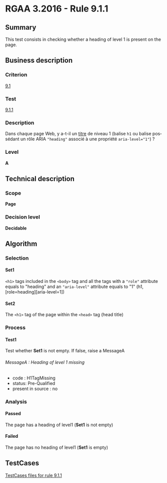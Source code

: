 # RGAA 3.2016 - Rule 9.1.1

## Summary
This test consists in checking whether a heading of level 1 is present on the page.

## Business description

### Criterion
[9.1](http://references.modernisation.gouv.fr/rgaa-accessibilite/criteres.html#crit-9-1)

### Test
[9.1.1](http://references.modernisation.gouv.fr/rgaa-accessibilite/criteres.html#test-9-1-1)

### Description
<div lang="fr">Dans chaque page Web, y a-t-il un <a href="http://references.modernisation.gouv.fr/rgaa-accessibilite/glossaire.html#titre">titre</a> de niveau 1 (balise <code lang="en">h1</code> ou balise poss&#xE9;dant un r&#xF4;le ARIA <code lang="en">"heading"</code> associ&#xE9; &#xE0; une propri&#xE9;t&#xE9; <code lang="en">aria-level="1"</code>)&nbsp;?</div>

### Level
**A**

## Technical description

### Scope
**Page**

### Decision level
**Decidable**

## Algorithm

### Selection

#### Set1

`<h1>` tags included in the `<body>` tag and all the tags with a `"role"` attribute equals to "heading" and an `"aria-level"` attribute equals to "1" (h1, [role=heading][aria-level=1])

#### Set2

The `<h1>` tag of the page within the `<head>` tag (head title)

### Process

#### Test1

Test whether **Set1** is not empty. If false, raise a MessageA

###### MessageA : Heading of level 1 missing

-   code : H1TagMissing
-   status: Pre-Qualified
-   present in source : no

### Analysis

#### Passed

The page has a heading of level1 (**Set1** is not empty)

#### Failed

The page has no heading of level1 (**Set1** is empty)









##  TestCases

[TestCases files for rule 9.1.1](https://github.com/Asqatasun/Asqatasun/tree/develop/rules/rules-rgaa3.2016/src/test/resources/testcases/rgaa32016/Rgaa32016Rule090101/)


